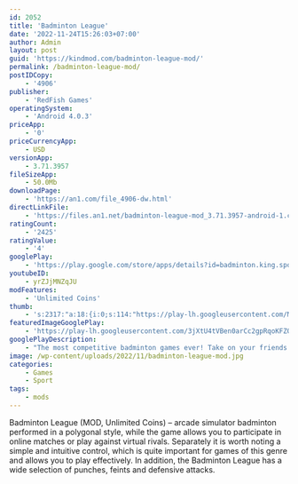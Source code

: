 ```yaml
---
id: 2052
title: 'Badminton League'
date: '2022-11-24T15:26:03+07:00'
author: Admin
layout: post
guid: 'https://kindmod.com/badminton-league-mod/'
permalink: /badminton-league-mod/
postIDCopy:
    - '4906'
publisher:
    - 'RedFish Games'
operatingSystem:
    - 'Android 4.0.3'
priceApp:
    - '0'
priceCurrencyApp:
    - USD
versionApp:
    - 3.71.3957
fileSizeApp:
    - 50.0Mb
downloadPage:
    - 'https://an1.com/file_4906-dw.html'
directLinkFile:
    - 'https://files.an1.net/badminton-league-mod_3.71.3957-android-1.com.apk'
ratingCount:
    - '2425'
ratingValue:
    - '4'
googlePlay:
    - 'https://play.google.com/store/apps/details?id=badminton.king.sportsgame.smash'
youtubeID:
    - yrZJjMNZqJU
modFeatures:
    - 'Unlimited Coins'
thumb:
    - 's:2317:"a:18:{i:0;s:114:"https://play-lh.googleusercontent.com/M9UO4rapaJdIrYZFhGitYlMGIFL2QoiTVq8TUtec2s06lqFjq2yBg7He88dBtILfwQ=w526-h296";i:1;s:114:"https://play-lh.googleusercontent.com/OIgwIZrznh9n_gnmIb_S4i7O5vJIVjqFwaL7IZgtME1lCGY3zMjG5ErzeWskTWGnSw=w526-h296";i:2;s:115:"https://play-lh.googleusercontent.com/_HRQXQ9oy-GVeX6pHifmFS-OeLetoisSyxi3athaYMee3JEBnR0SVXX7GxP51BX63rY=w526-h296";i:3;s:115:"https://play-lh.googleusercontent.com/ZpwaRsM7v9vp3ZTSlis3h4Sf2knY0BC6VvXbRItciWOGXw7dKvbhDSKBD1nhP4xBuJc=w526-h296";i:4;s:115:"https://play-lh.googleusercontent.com/eT9TihM2k2pvdY2VuZERyLby4ANoe-_m7zYiTyVs5G8aNL2Ege7IwhyI35-mmid3Mxg=w526-h296";i:5;s:116:"https://play-lh.googleusercontent.com/xyFyUQGGF6iIB6069TaIedN8oNffYHzlO6786Ntlvwf8d36LJEF9ejoD9LA59himV1WX=w526-h296";i:6;s:115:"https://play-lh.googleusercontent.com/O03RBFWOU4O1LC34A6R2YONzwKCebUC4-9DPdSy5MrYSVYwJbcqyAY6_PUuiaeyXAeA=w526-h296";i:7;s:115:"https://play-lh.googleusercontent.com/5EVZwAp9zN1QwPLBKqZYMTqjp9g9kwK-0KPbgPCw7nlGAZxQxuPEOdZWobsM5hIFtYI=w526-h296";i:8;s:116:"https://play-lh.googleusercontent.com/KrgjFpIvixXP0Bw7JLib_9s6JeMmWSjmbOCXHUs75K_RCrXVQ8DsMIXjxTPXUy4y8A0p=w526-h296";i:9;s:114:"https://play-lh.googleusercontent.com/2SyS3o1VcbR4yKjK_2w2ET3q5vZhm-OsL2qgjdhEuoSesh-LPz0NzqfZmFfV7zwmJA=w526-h296";i:10;s:115:"https://play-lh.googleusercontent.com/LXp54bGDV44jFWcZYYe1aOz75do12EKqXcSR-WIOB1myHCTpABw-IPHYVxjCzjYZrMA=w526-h296";i:11;s:115:"https://play-lh.googleusercontent.com/RUgmTqV4NjzINe7vF2vvJA3bbrb_pM-gFBfAtomBqJh9QPNchuh8YnO_0QAvnfi3d0A=w526-h296";i:12;s:114:"https://play-lh.googleusercontent.com/Cl2wP2P26InXNC3NNquZaUvFwVNaaZ88ABPuqfeFgNBL1-upuvPoJ4w4--5T9Dclcg=w526-h296";i:13;s:115:"https://play-lh.googleusercontent.com/V9eHSdECjkjZ3tPjLHyeReavZyrfTLmHfJYCX87hlpySYa96OjDrzfG6Q2Fbv6Bdn4c=w526-h296";i:14;s:115:"https://play-lh.googleusercontent.com/SaFy421G9o2Z58D2b2DzwcJmocIcYkeLdLQg6gfqNzvJ_bvZPcJq6ZgTw2yCBw3w69U=w526-h296";i:15;s:114:"https://play-lh.googleusercontent.com/k8cKEGDXLnbBtubvdgh8SoEgQBRQbCDPsScb-dMtRQXjqcZbcOvn_2-kORQ2Gqqvyg=w526-h296";i:16;s:115:"https://play-lh.googleusercontent.com/6G4GStXKApV3YZcXFcvkaafK6a4PYiVGscgYN2kRiMsD5y_49U7gsVW-Fyi14FpG3yU=w526-h296";i:17;s:116:"https://play-lh.googleusercontent.com/OUNbNfAbh8IEGJenNOtBtUf0GvuFaC82KIlquRsFiNE1pXWi5kmR2tTqYrOXPgU4bXF_=w526-h296";}";'
featuredImageGooglePlay:
    - 'https://play-lh.googleusercontent.com/3jXtU4tVBen0arCc2gpRqoKFZQ6wJeMCGQoPZcgZ8d0E5NADnRhiw5529pEn4yxR1BM'
googlePlayDescription:
    - "The most competitive badminton games ever! Take on your friends in 1 vs 1\_mode, or win the Badminton League trophy🏆 in Tournament Mode!Customizing your character with tons of items. And level up your ability to do stronger smash and jump!🥇.Now grab your racket to smash, hit the shuttlecock, do a crazy smash to your opponent like badminton star!🎉."
image: /wp-content/uploads/2022/11/badminton-league-mod.jpg
categories:
    - Games
    - Sport
tags:
    - mods
---
```


Badminton League (MOD, Unlimited Coins) – arcade simulator badminton performed in a polygonal style, while the game allows you to participate in online matches or play against virtual rivals. Separately it is worth noting a simple and intuitive control, which is quite important for games of this genre and allows you to play effectively. In addition, the Badminton League has a wide selection of punches, feints and defensive attacks.